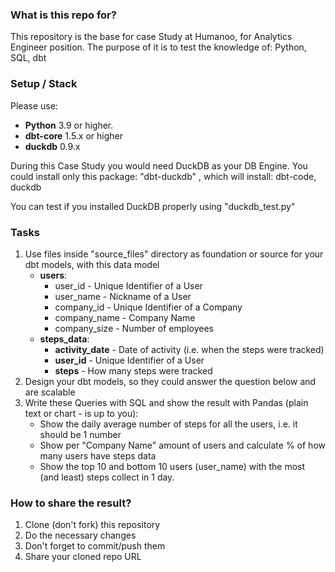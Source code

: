 ### What is this repo for?
This repository is the base for case Study at Humanoo, for Analytics Engineer position.
The purpose of it is to test the knowledge of: Python, SQL, dbt

### Setup / Stack

Please use:
- **Python** 3.9 or higher.
- **dbt-core** 1.5.x or higher
- **duckdb** 0.9.x

During this Case Study you would need DuckDB as your DB Engine.
You could install only this package: "dbt-duckdb"
, which will install: dbt-code, duckdb

You can test if you installed DuckDB properly using "duckdb_test.py"


### Tasks
1. Use files inside "source_files" directory as foundation or source for your dbt models, with this data model
   - **users**:
     - user_id - Unique Identifier of a User
     - user_name - Nickname of a User
     - company_id - Unique Identifier of a Company
     - company_name - Company Name
     - company_size - Number of employees
   - **steps_data**:
     - **activity_date** - Date of activity (i.e. when the steps were tracked)
     - **user_id** - Unique Identifier of a User
     - **steps** - How many steps were tracked
2. Design your dbt models, so they could answer the question below and are scalable 
3. Write these Queries with SQL and show the result with Pandas (plain text or chart - is up to you):
    - Show the daily average number of steps for all the users, i.e. it should be 1 number 
    - Show per "Company Name" amount of users and calculate % of how many users have steps data
    - Show the top 10 and bottom 10 users (user_name) with the most (and least) steps collect in 1 day.

### How to share the result?
1. Clone (don't fork) this repository
2. Do the necessary changes
3. Don't forget to commit/push them
4. Share your cloned repo URL
